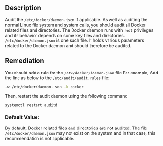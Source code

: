## Description

Audit the `/etc/docker/daemon.json` if applicable. As well as auditing the normal Linux file system and system calls, you should audit all Docker related files and directories. The Docker daemon runs with `root` privileges and its behavior depends on some key files and directories. `/etc/docker/daemon.json` is one such file. It holds various parameters related to the Docker daemon and should therefore be audited.

## Remediation

You should add a rule for the `/etc/docker/daemon.json` file
For example,
Add the line as below to the `/etc/audit/audit.rules` file:

```bash
-w /etc/docker/daemon.json -k docker
```

Then, restart the audit daemon using the following command

```bash
systemctl restart auditd
```

### Default Value:

By default, Docker related files and directories are not audited. The file
`/etc/docker/daemon.json` may not exist on the system and in that case, this
recommendation is not applicable.